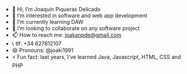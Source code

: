 - 👋 Hi, I’m Joaquin Piqueras Delicado
- 👀 I’m interested in software and web app development
- 🌱 I’m currently learning DAW
- 💞️ I’m looking to collaborate on any software project
- 📫 How to reach me: joakanpde@gmail.com
- 📞 tlf: +34 627812107
- 😄 Pronouns: @joaki1991
- ⚡ Fun fact: last years, I've learned Java, Javascript, HTML, CSS and PHP 

<!---
joaki1991/joaki1991 is a ✨ special ✨ repository because its `README.md` (this file) appears on your GitHub profile.
You can click the Preview link to take a look at your changes.
--->
